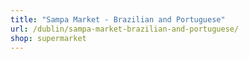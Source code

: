 ```yaml
---
title: "Sampa Market - Brazilian and Portuguese"
url: /dublin/sampa-market-brazilian-and-portuguese/
shop: supermarket
---
```

